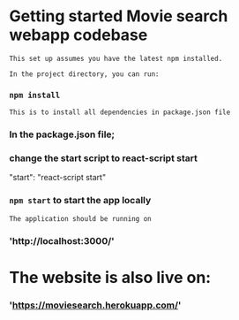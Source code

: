 # Getting started Movie search webapp codebase 

    This set up assumes you have the latest npm installed. 

    In the project directory, you can run:


### `npm install`

    This is to install all dependencies in package.json file

### In the package.json file; 

### change the start script to react-script start

   "start": "react-script start" 


### `npm start` to start the app locally

    The application should be running on 

### 'http://localhost:3000/' 



#  The website is also live on: 

### 'https://moviesearch.herokuapp.com/'


